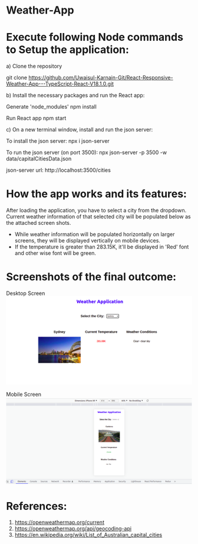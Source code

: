 # Weather-App


# Execute following Node commands to Setup the application:

a) Clone the repository

git clone https://github.com/Uwaisul-Karnain-Git/React-Responsive-Weather-App---TypeScript-React-V18.1.0.git

b) Install the necessary packages and run the React app:

Generate 'node_modules'
npm install

Run React app
npm start

c) On a new terminal window, install and run the json server:

To install the json server:
npx i json-server

To run the json server (on port 3500):
npx json-server -p 3500 -w data/capitalCitiesData.json

json-server url: 
http://localhost:3500/cities



# How the app works and its features:

After loading the application, you have to select a city from the dropdown.
Current weather information of that selected city will be populated below as the attached screen shots.

- While weather information will be populated horizontally on larger screens, they will be displayed vertically on mobile devices.
- If the temperature is greater than 283.15K, it'll be displayed in 'Red' font and other wise font will be green.

# Screenshots of the final outcome:

Desktop Screen
![](Images/desktop_Screen.png)

Mobile Screen
![](Images/mobile_Screen.png)

# References:
1. https://openweathermap.org/current
2. https://openweathermap.org/api/geocoding-api
3. https://en.wikipedia.org/wiki/List_of_Australian_capital_cities

